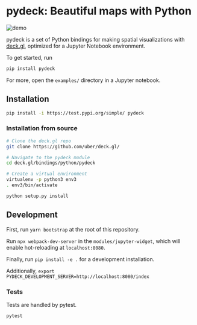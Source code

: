 # pydeck: Beautiful maps with Python

![demo](https://user-images.githubusercontent.com/2204757/58838976-1538f400-8615-11e9-84f6-a2fe42bb300b.gif)

pydeck is a set of Python bindings for making spatial visualizations with [deck.gl](https://deck.gl),
optimized for a Jupyter Notebook environment.

To get started, run

```bash
pip install pydeck
```

For more, open the `examples/` directory in a Jupyter notebook.

## Installation

```bash
pip install -i https://test.pypi.org/simple/ pydeck
```

### Installation from source

```bash
# Clone the deck.gl repo
git clone https://github.com/uber/deck.gl/

# Navigate to the pydeck module
cd deck.gl/bindings/python/pydeck

# Create a virtual environment
virtualenv -p python3 env3
. env3/bin/activate

python setup.py install
```

## Development

First, run `yarn bootstrap` at the root of this repository.

Run `npx webpack-dev-server` in the `modules/jupyter-widget`, which will enable hot-reloading at `localhost:8080`.

Finally, run `pip install -e .` for a development installation.

Additionally, `export PYDECK_DEVELOPMENT_SERVER=http://localhost:8080/index`

### Tests

Tests are handled by pytest.

```bash
pytest
```
